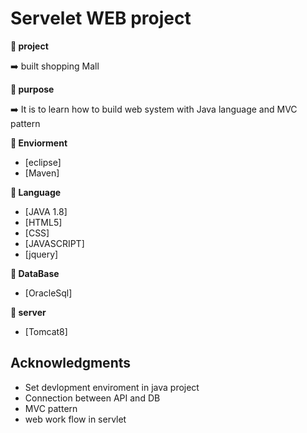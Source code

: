 # Servelet WEB project

**:book: project**

:arrow_right: built shopping Mall

**:book: purpose**

:arrow_right: It is to learn how to build web system with Java language and MVC pattern


**:book: Enviorment**

* [eclipse]
* [Maven]

**:book: Language**

* [JAVA 1.8]
* [HTML5]
* [CSS]
* [JAVASCRIPT]
* [jquery]

**:book: DataBase**

* [OracleSql]

**:book: server**

* [Tomcat8]

## Acknowledgments

* Set devlopment enviroment in java project
* Connection between API and DB
* MVC pattern
* web work flow in servlet

